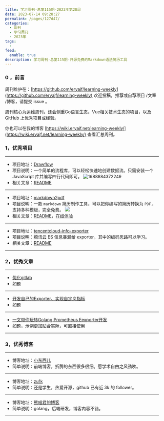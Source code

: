 ```yaml
---
title: 学习周刊-总第115期-2023年第28周
date: 2023-07-14 09:28:27
permalink: /pages/127d47/
categories:
  - 周刊
  - 学习周刊
  - 2023年
tags:
  -
feed:
  enable: true
description: 学习周刊-总第115期-开源免费的Markdown语法简历工具
---
```



### 0 ，前言

周刊维护在：[https://github.com/eryajf/learning-weekly](https://github.com/eryajf/learning-weekly)  欢迎投稿，推荐或自荐项目 /文章 /博客，请提交 issue 。

周刊核心为运维周刊，还会侧重Go语言生态，Vue相关技术生态的项目，以及 GitHub 上优秀项目或经验。

你也可以在我的博客 [https://wiki.eryajf.net/learning-weekly/](https://wiki.eryajf.net/learning-weekly/) 查看汇总周刊。


### 1，优秀项目

---
- 项目地址：[Drawflow](https://github.com/jerosoler/Drawflow)
- 项目说明：一个简单的流程库，可以轻松快速地创建数据流。只需安装一个 JavaScript 库并编写四行代码即可。
   ![1688884372249](https://t.eryajf.net/imgs/2023/07/1688884372249.gif)
- 相关文章：[README](https://github.com/jerosoler/Drawflow#readme)
---
- 项目地址：[markdown2pdf](https://github.com/acmenlei/markdown-resume-to-pdf)
- 项目说明：一款 `markdown` 简历制作工具，可以把你编写的简历转换为 `PDF`，支持多种模板，完全免费。
  ![](https://t.eryajf.net/imgs/2023/07/1688908757599.png)
- 相关文章：[README](https://github.com/acmenlei/markdown-resume-to-pdf#readme)，[在线体验](https://codeleilei.gitee.io/markdown2pdf/#/home)
---
- 项目地址：[tencentcloud-info-exporter](https://github.com/LeoQuote/tencentcloud-info-exporter)
- 项目说明：腾讯云 ES 信息暴漏给 exporter，其中的编码思路可以学习。
- 相关文章：[README](https://github.com/LeoQuote/tencentcloud-info-exporter#readme)
---


### 2，优秀文章

---
- [优化gitlab](https://www.cnblogs.com/xy51/p/16193421.html)
- 如题
---
- [开发自己的Exporter、实现自定义指标](https://mp.weixin.qq.com/s/FiGmvg1bi48oSrwl83GkJw)
- 如题
---
- [一文带你玩转Golang Prometheus Eexporter开发](https://aitechtogether.com/c_language/88096.html)
- 如题，示例更加贴合实际，可直接使用
---


### 3，优秀博客

---
- 博客地址：[小东西儿](https://xiaodongxier.com/)
- 简单说明：前端博客，折腾的东西很多很细。愿学术自由之风劲吹。
---
- 博客地址：[zu1k](https://zu1k.com/)
- 简单说明：还是学生，热爱开源，github 已有近 3k 的 follower。
---
- 博客地址：[熊喵君的博客](https://pandaychen.github.io/)
- 简单说明：golang，后端研发，博客内容不错。
---